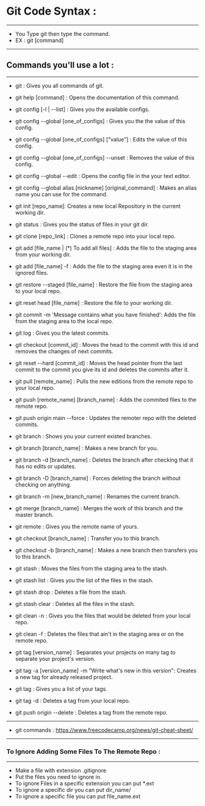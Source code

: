 # Git Code Syntax :
--------------------

- You Type git then type the command.
- EX : git [command]

------------------------------------

## Commands you'll use a lot :
-------------------------------

- git : Gives you all commands of git. 
- git help [command] : Opens the documentation of this command.

- git config [-l | --list] : Gives you the available configs.
- git config --global [one_of_configs] : Gives you the the value of this config.
- git config --global [one_of_configs] ["value"] : Edits the value of this config.
- git config --global [one_of_configs] --unset : Removes the value of this config.
- git config --global --edit : Opens the config file in the your text editor.
- git config --global alias.[nickname] [original_command] : Makes an alias name you can use for the command.

- git init [repo_name]: Creates a new local Repository in the current working dir.
- git status : Gives you the status of files in your git dir.
- git clone [repo_link] : Clones a remote repo into your local repo.

- git add [file_name | (*) To add all files] : Adds the file to the staging area from your working dir.
- git add [file_name] -f : Adds the file to the staging area even it is in the ignored files.
- git restore --staged [file_name] : Restore the file from the staging area to your local repo.
- git reset head [file_name] : Restore the file to your working dir.
- git commit -m 'Message contains what you have finished': Adds the file from the staging area to the local repo.
- git log : Gives you the latest commits.
- git checkout [commit_id] : Moves the head to the commit with this id and removes the changes of next commits.
- git reset --hard [commit_id] : Moves the head pointer from the last commit to the commit you give its id and deletes the commits after it.
- git pull [remote_name] : Pulls the new editions from the remote repo to your local repo.
- git push [remote_name] [branch_name] : Adds the commited files to the remote repo.
- git push origin main --force : Updates the remoter repo with the deleted commits.

- git branch : Shows you your current existed branches.
- git branch [branch_name] : Makes a new branch for you.
- git branch -d [branch_name] : Deletes the branch after checking that it has no edits or updates.
- git branch -D [branch_name] : Forces deleting the branch without checking on anything.
- git branch -m [new_branch_name] : Renames the current branch.
- git merge [branch_name] : Merges the work of this branch and the master branch.

- git remote : Gives you the remote name of yours.
- git checkout [branch_name] : Transfer you to this branch.
- git checkout -b [branch_name] : Makes a new branch then transfers you to this branch.

- git stash : Moves the files from the staging area to the stash.
- git stash list : Gives you the list of the files in the stash.
- git stash drop : Deletes a file from the stash.
- git stash clear : Deletes all the files in the stash.

- git clean -n : Gives you the files that would be deleted from your local repo.
- git clean -f : Deletes the files that ain't in the staging area or on the remote repo.

- git tag [version_name] : Separates your projects on many tag to separate your project's version.
- git tag -a [version_name] -m "Write what's new in this version": Creates a new tag for already released project.
- git tag : Gives you a list of your tags.
- git tag -d : Deletes a tag from your local repo.
- git push origin --delete : Deletes a tag from the remote repo.

-----------------------------------
- git commands : https://www.freecodecamp.org/news/git-cheat-sheet/
-----------------------------------

### To Ignore Adding Some Files To The Remote Repo :
-----------------------------------------------------

- Make a file with extension .gitignore
- Put the files you need to ignore in.
- To ignore Files in a specific extension you can put *.ext
- To ignore a specific dir you can put dir_name/
- To ignore a specific file you can put file_name.ext
